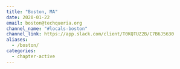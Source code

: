 ```yaml
---
title: "Boston, MA"
date: 2020-01-22
email: boston@techqueria.org
channel_name: "#locals-boston"
channel_link: https://app.slack.com/client/T0KQTUZ2B/C7B6J5630
aliases:
  - /boston/
categories:
  - chapter-active
---
```


